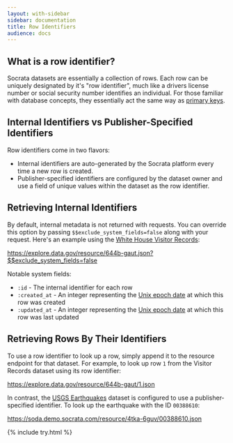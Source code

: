 ```yaml
---
layout: with-sidebar
sidebar: documentation
title: Row Identifiers
audience: docs
---
```


## What is a row identifier?

Socrata datasets are essentially a collection of rows. Each row can be uniquely designated by it's "row identifier", much like a drivers license number or social security number identifies an individual. For those familiar with database concepts, they essentially act the same way as [primary keys](https://en.wikipedia.org/wiki/Primary_key).

## Internal Identifiers vs Publisher-Specified Identifiers

Row identifiers come in two flavors:

- Internal identifiers are auto-generated by the Socrata platform every time a new row is created.
- Publisher-specified identifiers are configured by the dataset owner and use a field of unique values within the dataset as the row identifier.

## Retrieving Internal Identifiers

By default, internal metadata is not returned with requests. You can override this option by passing `$$exclude_system_fields=false` along with your request. Here's an example using the [White House Visitor Records](http://explore.data.gov/d/644b-gaut):

<a href="https://explore.data.gov/resource/644b-gaut.json?$$exclude_system_fields=false&amp;$limit=5">https://explore.data.gov/resource/644b-gaut.json?$$exclude_system_fields=false</a>

Notable system fields:

- `:id` - The internal identifier for each row
- `:created_at` - An integer representing the [Unix epoch date](http://en.wikipedia.org/wiki/Unix_time) at which this row was created
- `:updated_at` - An integer representing the [Unix epoch date](http://en.wikipedia.org/wiki/Unix_time) at which this row was last updated 

## Retrieving Rows By Their Identifiers

To use a row identifier to look up a row, simply append it to the resource endpoint for that dataset. For example, to look up row `1` from the Visitor Records dataset using its row identifier:

<a href="https://explore.data.gov/resource/644b-gaut/1.json">https://explore.data.gov/resource/644b-gaut/1.json</a>

In contrast, the [USGS Earthquakes](https://soda.demo.socrata.com/dataset/USGS-Earthquake-Reports/4tka-6guv) dataset is configured to use a publisher-specified identifier. To look up the earthquake with the ID `00388610`:

<a href="https://soda.demo.socrata.com/resource/4tka-6guv/00388610.json">https://soda.demo.socrata.com/resource/4tka-6guv/00388610.json</a>

{% include try.html %}

